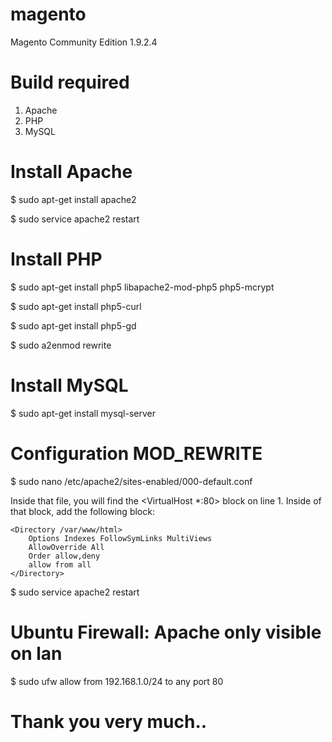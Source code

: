 # magento
Magento Community Edition 1.9.2.4

# Build required
1. Apache
2. PHP 
3. MySQL 


# Install Apache
$ sudo apt-get install apache2

$ sudo service apache2 restart


# Install PHP
$ sudo apt-get install php5 libapache2-mod-php5 php5-mcrypt

$ sudo apt-get install php5-curl

$ sudo apt-get install php5-gd

$ sudo a2enmod rewrite


# Install MySQL
$ sudo apt-get install mysql-server


# Configuration MOD_REWRITE
$ sudo nano /etc/apache2/sites-enabled/000-default.conf

Inside that file, you will find the <VirtualHost *:80> block on line 1. Inside of that block, add the following block:

	<Directory /var/www/html>
	    Options Indexes FollowSymLinks MultiViews
	    AllowOverride All
	    Order allow,deny
	    allow from all
	</Directory>

$ sudo service apache2 restart

# Ubuntu Firewall: Apache only visible on lan
$ sudo ufw allow from 192.168.1.0/24 to any port 80

# Thank you very much..
